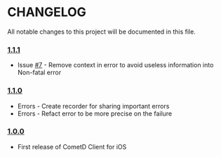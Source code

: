 # CHANGELOG
All notable changes to this project will be documented in this file.

### [1.1.1](https://github.com/Insurlytech/CometDClient-iOS/1.1.1)

* Issue [#7](https://github.com/Insurlytech/CometDClient-iOS/issues/7) - Remove context in error to avoid useless information into Non-fatal error  

### [1.1.0](https://github.com/Insurlytech/CometDClient-iOS/1.1.0)

* Errors - Create recorder for sharing important errors  
* Errors - Refact error to be more precise on the failure  

### [1.0.0](https://github.com/Insurlytech/CometDClient-iOS/1.0.0)
 
 * First release of CometD Client for iOS
